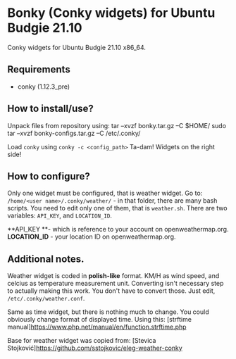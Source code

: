 # Bonky (Conky widgets) for Ubuntu Budgie 21.10
Conky widgets for Ubuntu Budgie 21.10 x86_64.

## Requirements
- conky (1.12.3_pre)

## How to install/use?

Unpack files from repository using:
    tar –xvzf bonky.tar.gz –C $HOME/
    sudo tar –xvzf bonky-configs.tar.gz –C /etc/.conky/

Load `conky` using `conky -c <config_path>`
Ta-dam! Widgets on the right side!

## How to configure?
Only one widget must be configured, that is weather widget.
Go to: `/home/<user name>/.conky/weather/` - in that folder, there are many bash scripts. You need to edit only one of them, that is `weather.sh`.
There are two variables: `API_KEY`, and `LOCATION_ID`.

**API_KEY **- which is reference to your account on openweathermap.org.
**LOCATION_ID** - your location ID on openweathermap.org.

## Additional notes.
Weather widget is coded in **polish-like** format. KM/H as wind speed, and celcius as temperature measurement unit.
Converting isn't necessary step to actually making this work. You don't have to convert those.
Just edit, `/etc/.conky/weather.conf`.

Same as time widget, but there is nothing much to change.
You could obviously change format of displayed time.
Using this: [strftime manual]https://www.php.net/manual/en/function.strftime.php

Base for weather widget was copied from: [Stevica Stojković]https://github.com/sstojkovic/eleg-weather-conky
